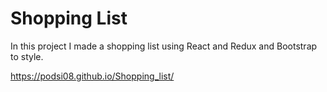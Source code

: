 # Shopping List

In this project I made a shopping list using React and Redux and Bootstrap to style.

https://podsi08.github.io/Shopping_list/
